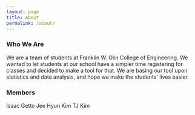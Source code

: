 ```yaml
---
layout: page
title: About
permalink: /about/
---
```


### Who We Are

We are a team of students at Franklin W. Olin College of Engineering. We wanted to let students at our school have a simpler time registering for classes and decided to make a tool for that. We are basing our tool upon statistics and data analysis, and hope we make the students' lives easier.

### Members
Isaac Getto
Jee Hyun Kim
TJ Kim